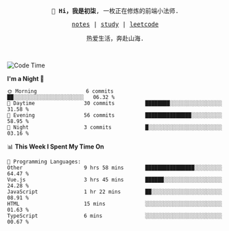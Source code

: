 <p align="center">
  <samp>
    <span><strong>👋 Hi，我是初柒</strong>,</span>
    <span>一枚正在修炼的前端小法师.</span>
  </samp>
</p>

<p align="center">
  <samp>
    <a href="https://www.wolai.com/dec-seven/wyPFvMTwAcD9muc6RMfThB">notes</a> |
    <a href="https://github.com/dec-seven/fe-study">study</a> |
    <a href="https://leetcode.cn/u/dec-seven/">leetcode</a>
  </samp>
</p>
<p align="center">
  <samp>
    <span>热爱生活，奔赴山海.</span>
  </samp>
</p>
<br>

<!--START_SECTION:waka-->
![Code Time](http://img.shields.io/badge/Code%20Time-704%20hrs-blue)

**I'm a Night 🦉** 

```text
🌞 Morning                6 commits           ██░░░░░░░░░░░░░░░░░░░░░░░   06.32 % 
🌆 Daytime                30 commits          ████████░░░░░░░░░░░░░░░░░   31.58 % 
🌃 Evening                56 commits          ███████████████░░░░░░░░░░   58.95 % 
🌙 Night                  3 commits           █░░░░░░░░░░░░░░░░░░░░░░░░   03.16 % 
```


📊 **This Week I Spent My Time On** 

```text
💬 Programming Languages: 
Other                    9 hrs 58 mins       ████████████████░░░░░░░░░   64.47 % 
Vue.js                   3 hrs 45 mins       ██████░░░░░░░░░░░░░░░░░░░   24.28 % 
JavaScript               1 hr 22 mins        ██░░░░░░░░░░░░░░░░░░░░░░░   08.91 % 
HTML                     15 mins             ░░░░░░░░░░░░░░░░░░░░░░░░░   01.63 % 
TypeScript               6 mins              ░░░░░░░░░░░░░░░░░░░░░░░░░   00.67 % 
```


<!--END_SECTION:waka-->

